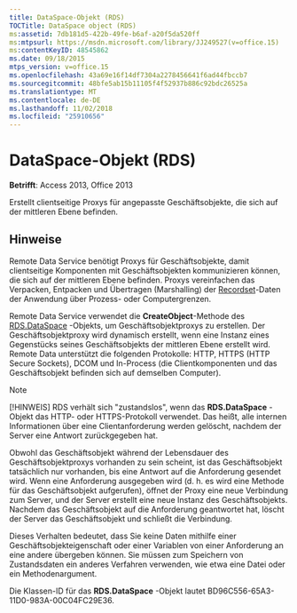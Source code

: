 ```yaml
---
title: DataSpace-Objekt (RDS)
TOCTitle: DataSpace object (RDS)
ms:assetid: 7db181d5-422b-49fe-b6af-a20f5da520ff
ms:mtpsurl: https://msdn.microsoft.com/library/JJ249527(v=office.15)
ms:contentKeyID: 48545862
ms.date: 09/18/2015
mtps_version: v=office.15
ms.openlocfilehash: 43a69e16f14df7304a2278456641f6ad44fbccb7
ms.sourcegitcommit: 48bfe5ab15b11105f4f52937b886c92bdc26525a
ms.translationtype: MT
ms.contentlocale: de-DE
ms.lasthandoff: 11/02/2018
ms.locfileid: "25910656"
---
```

# <a name="dataspace-object-rds"></a>DataSpace-Objekt (RDS)

**Betrifft**: Access 2013, Office 2013

Erstellt clientseitige Proxys für angepasste Geschäftsobjekte, die sich auf der mittleren Ebene befinden.

## <a name="remarks"></a>Hinweise

Remote Data Service benötigt Proxys für Geschäftsobjekte, damit clientseitige Komponenten mit Geschäftsobjekten kommunizieren können, die sich auf der mittleren Ebene befinden. Proxys vereinfachen das Verpacken, Entpacken und Übertragen (Marshalling) der [Recordset](recordset-object-ado.md)-Daten der Anwendung über Prozess- oder Computergrenzen.

Remote Data Service verwendet die **CreateObject**-Methode des [RDS.DataSpace](createobject-method-rds.md) -Objekts, um Geschäftsobjektproxys zu erstellen. Der Geschäftsobjektproxy wird dynamisch erstellt, wenn eine Instanz eines Gegenstücks seines Geschäftsobjekts der mittleren Ebene erstellt wird. Remote Data unterstützt die folgenden Protokolle: HTTP, HTTPS (HTTP Secure Sockets), DCOM und In-Process (die Clientkomponenten und das Geschäftsobjekt befinden sich auf demselben Computer).

> [!NOTE]
> [!HINWEIS] RDS verhält sich "zustandslos", wenn das **RDS.DataSpace** -Objekt das HTTP- oder HTTPS-Protokoll verwendet. Das heißt, alle internen Informationen über eine Clientanforderung werden gelöscht, nachdem der Server eine Antwort zurückgegeben hat.

Obwohl das Geschäftsobjekt während der Lebensdauer des Geschäftsobjektproxys vorhanden zu sein scheint, ist das Geschäftsobjekt tatsächlich nur vorhanden, bis eine Antwort auf die Anforderung gesendet wird. Wenn eine Anforderung ausgegeben wird (d. h. es wird eine Methode für das Geschäftsobjekt aufgerufen), öffnet der Proxy eine neue Verbindung zum Server, und der Server erstellt eine neue Instanz des Geschäftsobjekts. Nachdem das Geschäftsobjekt auf die Anforderung geantwortet hat, löscht der Server das Geschäftsobjekt und schließt die Verbindung.

Dieses Verhalten bedeutet, dass Sie keine Daten mithilfe einer Geschäftsobjekteigenschaft oder einer Variablen von einer Anforderung an eine andere übergeben können. Sie müssen zum Speichern von Zustandsdaten ein anderes Verfahren verwenden, wie etwa eine Datei oder ein Methodenargument.

Die Klassen-ID für das **RDS.DataSpace** -Objekt lautet BD96C556-65A3-11D0-983A-00C04FC29E36.

